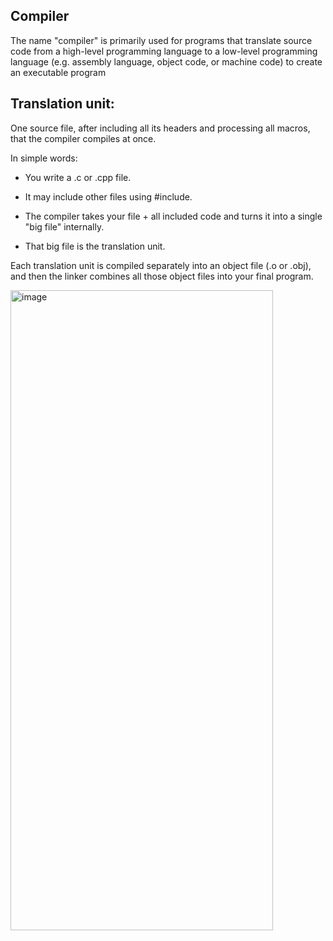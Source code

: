 ## Compiler

The name "compiler" is primarily used for programs that translate source code from a high-level programming language to a low-level programming language (e.g. assembly language, object code, or machine code) to create an executable program

## Translation unit:

One source file, after including all its headers and processing all macros, that the compiler compiles at once.

In simple words:

- You write a .c or .cpp file.

- It may include other files using #include.

- The compiler takes your file + all included code and turns it into a single "big file" internally.

- That big file is the translation unit.

Each translation unit is compiled separately into an object file (.o or .obj), and then the linker combines all those object files into your final program.


<img width="420" height="1024" alt="image" src="https://github.com/user-attachments/assets/c80c348e-7080-42ee-bdb8-7b157452062b" />
